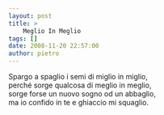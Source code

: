 ```yaml
---
layout: post
title: >
    Meglio In Meglio
tags: []
date: 2008-11-20 22:57:00
author: pietro
---
```

Spargo a spaglio i semi di miglio in miglio,<br/>perché sorge qualcosa di meglio in meglio,<br/>sorge forse un nuovo sogno od un abbaglio,<br/>ma io confido in te e ghiaccio mi squaglio.
